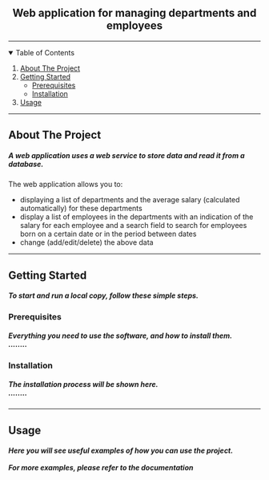 <h2 align="center">Web application for managing departments and employees</h2>

___________

<!-- TABLE OF CONTENTS -->
<details open="open">
  <summary>Table of Contents</summary>
  <ol>
    <li>
      <a href="#about-the-project">About The Project</a>
    </li>
    <li>
      <a href="#getting-started">Getting Started</a>
      <ul>
        <li><a href="#prerequisites">Prerequisites</a></li>
        <li><a href="#installation">Installation</a></li>
      </ul>
    </li>
    <li><a href="#usage">Usage</a></li>
  </ol>
</details>

______

<!-- ABOUT THE PROJECT -->

## About The Project

<h5>A web application uses a web service to store data and read it from a database.</h5>
The web application allows you to:

* displaying a list of departments and the average salary (calculated automatically) for these departments
* display a list of employees in the departments with an indication of the salary for each employee and a search field
  to search for employees born on a certain date or in the period between dates
* change (add/edit/delete) the above data

_______

<!--GETTING STARTED -->

## Getting Started

<h5>To start and run a local copy, follow these simple steps.</h5>

### Prerequisites

<h5>Everything you need to use the software, and how to install them.
<br>........</h5>

### Installation

<h5>The installation process will be shown here.
<br>........</h5>

_______

<!-- USAGE EXAMPLES -->

## Usage

<h5>Here you will see useful examples of how you can use the project.<br>
<br>For more examples, please refer to the documentation</h5>
